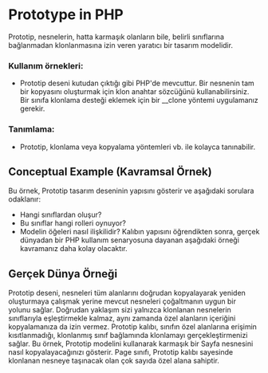 # Prototype in PHP

Prototip, nesnelerin, hatta karmaşık olanların bile, belirli sınıflarına bağlanmadan klonlanmasına izin veren yaratıcı bir tasarım modelidir.

### Kullanım örnekleri: 
- Prototip deseni kutudan çıktığı gibi PHP'de mevcuttur. Bir nesnenin tam bir kopyasını oluşturmak için klon anahtar sözcüğünü kullanabilirsiniz. Bir sınıfa klonlama desteği eklemek için bir __clone yöntemi uygulamanız gerekir. 
### Tanımlama: 
- Prototip, klonlama veya kopyalama yöntemleri vb. ile kolayca tanınabilir.

## Conceptual Example (Kavramsal Örnek)
Bu örnek, Prototip tasarım deseninin yapısını gösterir ve aşağıdaki sorulara odaklanır: 
- Hangi sınıflardan oluşur? 
- Bu sınıflar hangi rolleri oynuyor? 
- Modelin öğeleri nasıl ilişkilidir? 
Kalıbın yapısını öğrendikten sonra, gerçek dünyadan bir PHP kullanım senaryosuna dayanan aşağıdaki örneği kavramanız daha kolay olacaktır.

## Gerçek Dünya Örneği 

Prototip deseni, nesneleri tüm alanlarını doğrudan kopyalayarak yeniden oluşturmaya çalışmak yerine mevcut nesneleri çoğaltmanın uygun bir yolunu sağlar. Doğrudan yaklaşım sizi yalnızca klonlanan nesnelerin sınıflarıyla eşleştirmekle kalmaz, aynı zamanda özel alanların içeriğini kopyalamanıza da izin vermez. Prototip kalıbı, sınıfın özel alanlarına erişimin kısıtlanmadığı, klonlanmış sınıf bağlamında klonlamayı gerçekleştirmenizi sağlar. Bu örnek, Prototip modelini kullanarak karmaşık bir Sayfa nesnesini nasıl kopyalayacağınızı gösterir. Page sınıfı, Prototip kalıbı sayesinde klonlanan nesneye taşınacak olan çok sayıda özel alana sahiptir.


